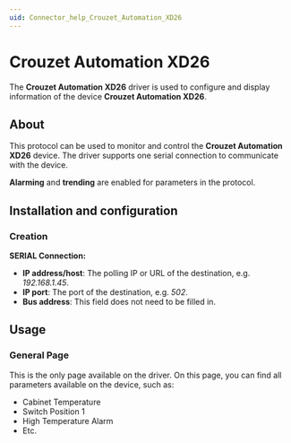 ```yaml
---
uid: Connector_help_Crouzet_Automation_XD26
---
```


# Crouzet Automation XD26

The **Crouzet Automation XD26** driver is used to configure and display information of the device **Crouzet Automation XD26**.

## About

This protocol can be used to monitor and control the **Crouzet Automation XD26** device. The driver supports one serial connection to communicate with the device.

**Alarming** and **trending** are enabled for parameters in the protocol.

## Installation and configuration

### Creation

**SERIAL Connection:**

- **IP address/host**: The polling IP or URL of the destination, e.g. *192.168.1.45*.
- **IP port**: The port of the destination, e.g. *502*.
- **Bus address**: This field does not need to be filled in.

## Usage

### General Page

This is the only page available on the driver. On this page, you can find all parameters available on the device, such as:

- Cabinet Temperature
- Switch Position 1
- High Temperature Alarm
- Etc.
